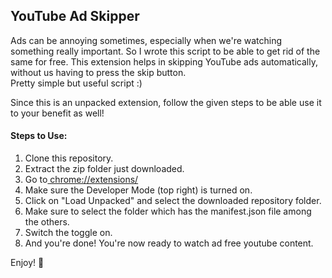 ## YouTube Ad Skipper
 
Ads can be annoying sometimes, especially when we're watching something really important. So I wrote this script to be able to get rid of the same for free. This extension helps in skipping YouTube ads automatically, without us having to press the skip button. <br>
Pretty simple but useful script :)

Since this is an unpacked extension, follow the given steps to be able use it to your benefit as well!

#### Steps to Use:

1. Clone this repository.
2. Extract the zip folder just downloaded.
3. Go to<a href="chrome://extensions/"> chrome://extensions/ </a>
4. Make sure the Developer Mode (top right) is turned on.
5. Click on "Load Unpacked" and select the downloaded repository folder.
6. Make sure to select the folder which has the manifest.json file among the others.
7. Switch the toggle on.
8. And you're done! You're now ready to watch ad free youtube content.

Enjoy! 💜
